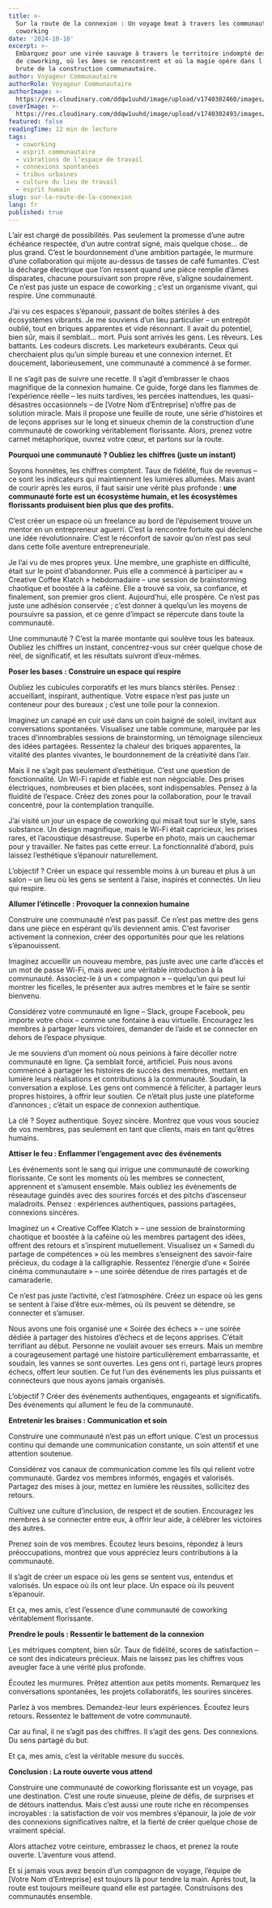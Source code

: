 ```yaml
---
title: >-
  Sur la route de la connexion : Un voyage beat à travers les communautés de
  coworking
date: '2024-10-10'
excerpt: >-
  Embarquez pour une virée sauvage à travers le territoire indompté des espaces
  de coworking, où les âmes se rencontrent et où la magie opère dans l’énergie
  brute de la construction communautaire.
author: Voyageur Communautaire
authorRole: Voyageur Communautaire
authorImage: >-
  https://res.cloudinary.com/ddqw1uuhd/image/upload/v1740302460/images/team/twofifty-team_ecvhkp.jpg
coverImage: >-
  https://res.cloudinary.com/ddqw1uuhd/image/upload/v1740302493/images/blog/the-mad-ones-coworking-holy-fools_q51vqz.webp
featured: false
readingTime: 12 min de lecture
tags:
  - coworking
  - esprit communautaire
  - vibrations de l’espace de travail
  - connexions spontanées
  - tribus urbaines
  - culture du lieu de travail
  - esprit humain
slug: sur-la-route-de-la-connexion
lang: fr
published: true
---
```


L’air est chargé de possibilités. Pas seulement la promesse d’une autre échéance respectée, d’un autre contrat signé, mais quelque chose… de plus grand. C’est le bourdonnement d’une ambition partagée, le murmure d’une collaboration qui mijote au-dessus de tasses de café fumantes. C’est la décharge électrique que l’on ressent quand une pièce remplie d’âmes disparates, chacune poursuivant son propre rêve, s’aligne soudainement. Ce n’est pas juste un espace de coworking ; c’est un organisme vivant, qui respire. Une communauté.

J’ai vu ces espaces s’épanouir, passant de boîtes stériles à des écosystèmes vibrants. Je me souviens d’un lieu particulier – un entrepôt oublié, tout en briques apparentes et vide résonnant. Il avait du potentiel, bien sûr, mais il semblait… mort. Puis sont arrivés les gens. Les rêveurs. Les battants. Les codeurs discrets. Les marketeurs exubérants. Ceux qui cherchaient plus qu’un simple bureau et une connexion internet. Et doucement, laborieusement, une communauté a commencé à se former.

Il ne s’agit pas de suivre une recette. Il s’agit d’embrasser le chaos magnifique de la connexion humaine. Ce guide, forgé dans les flammes de l’expérience réelle – les nuits tardives, les percées inattendues, les quasi-désastres occasionnels – de [Votre Nom d’Entreprise] n’offre pas de solution miracle. Mais il propose une feuille de route, une série d’histoires et de leçons apprises sur le long et sinueux chemin de la construction d’une communauté de coworking véritablement florissante. Alors, prenez votre carnet métaphorique, ouvrez votre cœur, et partons sur la route.

**Pourquoi une communauté ? Oubliez les chiffres (juste un instant)**

Soyons honnêtes, les chiffres comptent. Taux de fidélité, flux de revenus – ce sont les indicateurs qui maintiennent les lumières allumées. Mais avant de courir après les euros, il faut saisir une vérité plus profonde : **une communauté forte est un écosystème humain, et les écosystèmes florissants produisent bien plus que des profits.**

C’est créer un espace où un freelance au bord de l’épuisement trouve un mentor en un entrepreneur aguerri. C’est la rencontre fortuite qui déclenche une idée révolutionnaire. C’est le réconfort de savoir qu’on n’est pas seul dans cette folle aventure entrepreneuriale.

Je l’ai vu de mes propres yeux. Une membre, une graphiste en difficulté, était sur le point d’abandonner. Puis elle a commencé à participer au « Creative Coffee Klatch » hebdomadaire – une session de brainstorming chaotique et boostée à la caféine. Elle a trouvé sa voix, sa confiance, et finalement, son premier gros client. Aujourd’hui, elle prospère. Ce n’est pas juste une adhésion conservée ; c’est donner à quelqu’un les moyens de poursuivre sa passion, et ce genre d’impact se répercute dans toute la communauté.

Une communauté ? C’est la marée montante qui soulève tous les bateaux. Oubliez les chiffres un instant, concentrez-vous sur créer quelque chose de réel, de significatif, et les résultats suivront d’eux-mêmes.

**Poser les bases : Construire un espace qui respire**

Oubliez les cubicules corporatifs et les murs blancs stériles. Pensez : accueillant, inspirant, authentique. Votre espace n’est pas juste un conteneur pour des bureaux ; c’est une toile pour la connexion.

Imaginez un canapé en cuir usé dans un coin baigné de soleil, invitant aux conversations spontanées. Visualisez une table commune, marquée par les traces d’innombrables sessions de brainstorming, un témoignage silencieux des idées partagées. Ressentez la chaleur des briques apparentes, la vitalité des plantes vivantes, le bourdonnement de la créativité dans l’air.

Mais il ne s’agit pas seulement d’esthétique. C’est une question de fonctionnalité. Un Wi-Fi rapide et fiable est non négociable. Des prises électriques, nombreuses et bien placées, sont indispensables. Pensez à la fluidité de l’espace. Créez des zones pour la collaboration, pour le travail concentré, pour la contemplation tranquille.

J’ai visité un jour un espace de coworking qui misait tout sur le style, sans substance. Un design magnifique, mais le Wi-Fi était capricieux, les prises rares, et l’acoustique désastreuse. Superbe en photo, mais un cauchemar pour y travailler. Ne faites pas cette erreur. La fonctionnalité d’abord, puis laissez l’esthétique s’épanouir naturellement.

L’objectif ? Créer un espace qui ressemble moins à un bureau et plus à un salon – un lieu où les gens se sentent à l’aise, inspirés et connectés. Un lieu qui respire.

**Allumer l’étincelle : Provoquer la connexion humaine**

Construire une communauté n’est pas passif. Ce n’est pas mettre des gens dans une pièce en espérant qu’ils deviennent amis. C’est favoriser activement la connexion, créer des opportunités pour que les relations s’épanouissent.

Imaginez accueillir un nouveau membre, pas juste avec une carte d’accès et un mot de passe Wi-Fi, mais avec une véritable introduction à la communauté. Associez-le à un « compagnon » – quelqu’un qui peut lui montrer les ficelles, le présenter aux autres membres et le faire se sentir bienvenu.

Considérez votre communauté en ligne – Slack, groupe Facebook, peu importe votre choix – comme une fontaine à eau virtuelle. Encouragez les membres à partager leurs victoires, demander de l’aide et se connecter en dehors de l’espace physique.

Je me souviens d’un moment où nous peinions à faire décoller notre communauté en ligne. Ça semblait forcé, artificiel. Puis nous avons commencé à partager les histoires de succès des membres, mettant en lumière leurs réalisations et contributions à la communauté. Soudain, la conversation a explosé. Les gens ont commencé à féliciter, à partager leurs propres histoires, à offrir leur soutien. Ce n’était plus juste une plateforme d’annonces ; c’était un espace de connexion authentique.

La clé ? Soyez authentique. Soyez sincère. Montrez que vous vous souciez de vos membres, pas seulement en tant que clients, mais en tant qu’êtres humains.

**Attiser le feu : Enflammer l’engagement avec des événements**

Les événements sont le sang qui irrigue une communauté de coworking florissante. Ce sont les moments où les membres se connectent, apprennent et s’amusent ensemble. Mais oubliez les événements de réseautage guindés avec des sourires forcés et des pitchs d’ascenseur maladroits. Pensez : expériences authentiques, passions partagées, connexions sincères.

Imaginez un « Creative Coffee Klatch » – une session de brainstorming chaotique et boostée à la caféine où les membres partagent des idées, offrent des retours et s’inspirent mutuellement. Visualisez un « Samedi du partage de compétences » où les membres s’enseignent des savoir-faire précieux, du codage à la calligraphie. Ressentez l’énergie d’une « Soirée cinéma communautaire » – une soirée détendue de rires partagés et de camaraderie.

Ce n’est pas juste l’activité, c’est l’atmosphère. Créez un espace où les gens se sentent à l’aise d’être eux-mêmes, où ils peuvent se détendre, se connecter et s’amuser.

Nous avons une fois organisé une « Soirée des échecs » – une soirée dédiée à partager des histoires d’échecs et de leçons apprises. C’était terrifiant au début. Personne ne voulait avouer ses erreurs. Mais un membre a courageusement partagé une histoire particulièrement embarrassante, et soudain, les vannes se sont ouvertes. Les gens ont ri, partagé leurs propres échecs, offert leur soutien. Ce fut l’un des événements les plus puissants et connecteurs que nous ayons jamais organisés.

L’objectif ? Créer des événements authentiques, engageants et significatifs. Des événements qui allument le feu de la communauté.

**Entretenir les braises : Communication et soin**

Construire une communauté n’est pas un effort unique. C’est un processus continu qui demande une communication constante, un soin attentif et une attention soutenue.

Considérez vos canaux de communication comme les fils qui relient votre communauté. Gardez vos membres informés, engagés et valorisés. Partagez des mises à jour, mettez en lumière les réussites, sollicitez des retours.

Cultivez une culture d’inclusion, de respect et de soutien. Encouragez les membres à se connecter entre eux, à offrir leur aide, à célébrer les victoires des autres.

Prenez soin de vos membres. Écoutez leurs besoins, répondez à leurs préoccupations, montrez que vous appréciez leurs contributions à la communauté.

Il s’agit de créer un espace où les gens se sentent vus, entendus et valorisés. Un espace où ils ont leur place. Un espace où ils peuvent s’épanouir.

Et ça, mes amis, c’est l’essence d’une communauté de coworking véritablement florissante.

**Prendre le pouls : Ressentir le battement de la connexion**

Les métriques comptent, bien sûr. Taux de fidélité, scores de satisfaction – ce sont des indicateurs précieux. Mais ne laissez pas les chiffres vous aveugler face à une vérité plus profonde.

Écoutez les murmures. Prêtez attention aux petits moments. Remarquez les conversations spontanées, les projets collaboratifs, les sourires sincères.

Parlez à vos membres. Demandez-leur leurs expériences. Écoutez leurs retours. Ressentez le battement de votre communauté.

Car au final, il ne s’agit pas des chiffres. Il s’agit des gens. Des connexions. Du sens partagé du but.

Et ça, mes amis, c’est la véritable mesure du succès.

**Conclusion : La route ouverte vous attend**

Construire une communauté de coworking florissante est un voyage, pas une destination. C’est une route sinueuse, pleine de défis, de surprises et de détours inattendus. Mais c’est aussi une route riche en récompenses incroyables : la satisfaction de voir vos membres s’épanouir, la joie de voir des connexions significatives naître, et la fierté de créer quelque chose de vraiment spécial.

Alors attachez votre ceinture, embrassez le chaos, et prenez la route ouverte. L’aventure vous attend.

Et si jamais vous avez besoin d’un compagnon de voyage, l’équipe de [Votre Nom d’Entreprise] est toujours là pour tendre la main. Après tout, la route est toujours meilleure quand elle est partagée. Construisons des communautés ensemble.
